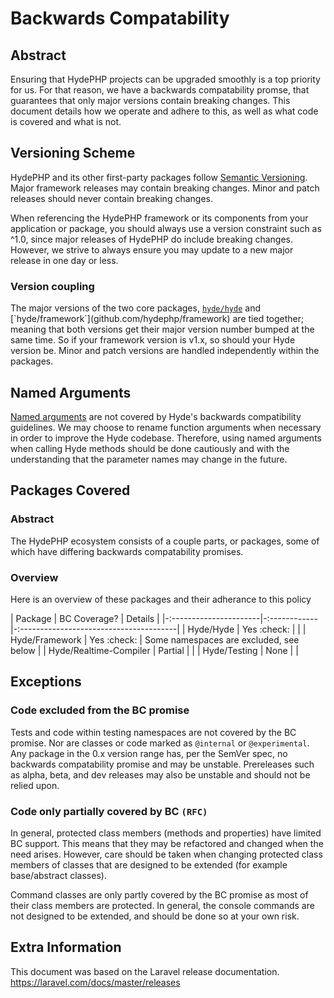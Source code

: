 # Backwards Compatability

## Abstract

Ensuring that HydePHP projects can be upgraded smoothly is a top priority for us. For that reason, we have a backwards compatability promse, that guarantees that only major versions contain breaking changes. This document details how we operate and adhere to this, as well as what code is covered and what is not.

## Versioning Scheme

HydePHP and its other first-party packages follow [Semantic Versioning](https://semver.org). Major framework releases may contain breaking changes. Minor and patch releases should never contain breaking changes.

When referencing the HydePHP framework or its components from your application or package, you should always use a version constraint such as ^1.0, since major releases of HydePHP do include breaking changes. However, we strive to always ensure you may update to a new major release in one day or less.

### Version coupling

The major versions of the two core packages, [`hyde/hyde`](github.com/hydephp/hyde`) and [`hyde/framework`](github.com/hydephp/framework) are tied together; meaning that both versions get their major version number bumped at the same time. So if your framework version is v1.x, so should your Hyde version be. Minor and patch versions are handled independently within the packages.

## Named Arguments
[Named arguments](https://www.php.net/manual/en/functions.arguments.php#functions.named-arguments) are not covered by Hyde's backwards compatibility guidelines. We may choose to rename function arguments when necessary in order to improve the Hyde codebase. Therefore, using named arguments when calling Hyde methods should be done cautiously and with the understanding that the parameter names may change in the future.

## Packages Covered

### Abstract

The HydePHP ecosystem consists of a couple parts, or packages, some of which have differing backwards compatability promises.

### Overview
Here is an overview of these packages and their adherance to this policy

| Package                | BC Coverage? | Details                                 |
|-:----------------------|-:------------|-:---------------------------------------|
| Hyde/Hyde              | Yes :check:  |                                         |
| Hyde/Framework         | Yes :check:  | Some namespaces are excluded, see below |
| Hyde/Realtime-Compiler | Partial      |                                         |
| Hyde/Testing           | None         |                                         |

## Exceptions

### Code excluded from the BC promise

Tests and code within testing namespaces are not covered by the BC promise. Nor are classes or code marked as `@internal` or `@experimental`.
Any package in the 0.x version range has, per the SemVer spec, no backwards compatability promise and may be unstable.
Prereleases such as alpha, beta, and dev releases may also be unstable and should not be relied upon.

### Code only partially covered by BC `(RFC)`

In general, protected class members (methods and properties) have limited BC support. This means that they may be refactored and changed when the need arises. However, care should be taken when changing protected class members of classes that are designed to be extended (for example base/abstract classes).
 
Command classes are only partly covered by the BC promise as most of their class members are protected. In general, the console commands are not designed to be extended, and should be done so at your own risk.

## Extra Information

This document was based on the Laravel release documentation. https://laravel.com/docs/master/releases

